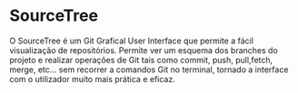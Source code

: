 
# SourceTree

O SourceTree é um Git Grafical User Interface que permite a fácil visualização de repositórios. Permite ver um esquema dos branches do projeto e realizar operações de Git tais como commit, push, pull,fetch, merge, etc... sem recorrer a comandos Git no terminal, tornado a interface com o utilizador muito mais prática e eficaz.


